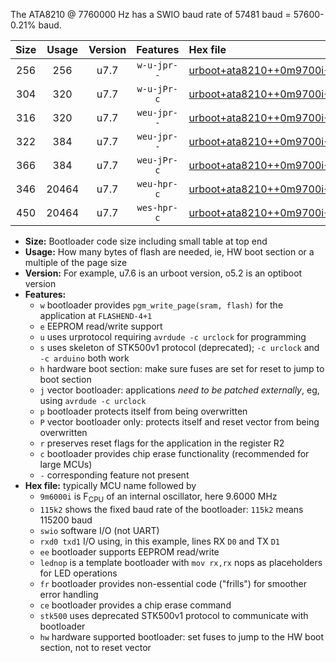 The ATA8210 @ 7760000 Hz has a SWIO baud rate of 57481 baud = 57600-0.21% baud.

|Size|Usage|Version|Features|Hex file|
|:-:|:-:|:-:|:-:|:--|
|256|256|u7.7|`w-u-jpr--`|[urboot+ata8210++0m9700i++++7k2_swio_rxb0_txb1_lednop.hex](https://raw.githubusercontent.com/stefanrueger/urboot.hex/main/mcus/ata8210/internal_oscillator/fint++0m9700_Hz/br++++7k2_bps/urboot+ata8210++0m9700i++++7k2_swio_rxb0_txb1_lednop.hex)|
|304|320|u7.7|`w-u-jPr-c`|[urboot+ata8210++0m9700i++++7k2_swio_rxb0_txb1_lednop_fr_ce.hex](https://raw.githubusercontent.com/stefanrueger/urboot.hex/main/mcus/ata8210/internal_oscillator/fint++0m9700_Hz/br++++7k2_bps/urboot+ata8210++0m9700i++++7k2_swio_rxb0_txb1_lednop_fr_ce.hex)|
|316|320|u7.7|`weu-jpr--`|[urboot+ata8210++0m9700i++++7k2_swio_rxb0_txb1_ee.hex](https://raw.githubusercontent.com/stefanrueger/urboot.hex/main/mcus/ata8210/internal_oscillator/fint++0m9700_Hz/br++++7k2_bps/urboot+ata8210++0m9700i++++7k2_swio_rxb0_txb1_ee.hex)|
|322|384|u7.7|`weu-jpr--`|[urboot+ata8210++0m9700i++++7k2_swio_rxb0_txb1_ee_lednop.hex](https://raw.githubusercontent.com/stefanrueger/urboot.hex/main/mcus/ata8210/internal_oscillator/fint++0m9700_Hz/br++++7k2_bps/urboot+ata8210++0m9700i++++7k2_swio_rxb0_txb1_ee_lednop.hex)|
|366|384|u7.7|`weu-jPr-c`|[urboot+ata8210++0m9700i++++7k2_swio_rxb0_txb1_ee_lednop_fr_ce.hex](https://raw.githubusercontent.com/stefanrueger/urboot.hex/main/mcus/ata8210/internal_oscillator/fint++0m9700_Hz/br++++7k2_bps/urboot+ata8210++0m9700i++++7k2_swio_rxb0_txb1_ee_lednop_fr_ce.hex)|
|346|20464|u7.7|`weu-hpr-c`|[urboot+ata8210++0m9700i++++7k2_swio_rxb0_txb1_ee_lednop_fr_ce_hw.hex](https://raw.githubusercontent.com/stefanrueger/urboot.hex/main/mcus/ata8210/internal_oscillator/fint++0m9700_Hz/br++++7k2_bps/urboot+ata8210++0m9700i++++7k2_swio_rxb0_txb1_ee_lednop_fr_ce_hw.hex)|
|450|20464|u7.7|`wes-hpr-c`|[urboot+ata8210++0m9700i++++7k2_swio_rxb0_txb1_ee_lednop_fr_ce_stk500_hw.hex](https://raw.githubusercontent.com/stefanrueger/urboot.hex/main/mcus/ata8210/internal_oscillator/fint++0m9700_Hz/br++++7k2_bps/urboot+ata8210++0m9700i++++7k2_swio_rxb0_txb1_ee_lednop_fr_ce_stk500_hw.hex)|

- **Size:** Bootloader code size including small table at top end
- **Usage:** How many bytes of flash are needed, ie, HW boot section or a multiple of the page size
- **Version:** For example, u7.6 is an urboot version, o5.2 is an optiboot version
- **Features:**
  + `w` bootloader provides `pgm_write_page(sram, flash)` for the application at `FLASHEND-4+1`
  + `e` EEPROM read/write support
  + `u` uses urprotocol requiring `avrdude -c urclock` for programming
  + `s` uses skeleton of STK500v1 protocol (deprecated); `-c urclock` and `-c arduino` both work
  + `h` hardware boot section: make sure fuses are set for reset to jump to boot section
  + `j` vector bootloader: applications *need to be patched externally*, eg, using `avrdude -c urclock`
  + `p` bootloader protects itself from being overwritten
  + `P` vector bootloader only: protects itself and reset vector from being overwritten
  + `r` preserves reset flags for the application in the register R2
  + `c` bootloader provides chip erase functionality (recommended for large MCUs)
  + `-` corresponding feature not present
- **Hex file:** typically MCU name followed by
  + `9m6000i` is F<sub>CPU</sub> of an internal oscillator, here 9.6000 MHz
  + `115k2` shows the fixed baud rate of the bootloader: `115k2` means 115200 baud
  + `swio` software I/O (not UART)
  + `rxd0 txd1` I/O using, in this example, lines RX `D0` and TX `D1`
  + `ee` bootloader supports EEPROM read/write
  + `lednop` is a template bootloader with `mov rx,rx` nops as placeholders for LED operations
  + `fr` bootloader provides non-essential code ("frills") for smoother error handling
  + `ce` bootloader provides a chip erase command
  + `stk500` uses deprecated STK500v1 protocol to communicate with bootloader
  + `hw` hardware supported bootloader: set fuses to jump to the HW boot section, not to reset vector
